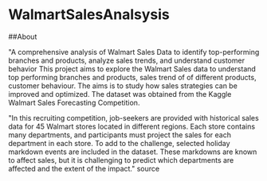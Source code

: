 # WalmartSalesAnalsysis

##About

"A comprehensive analysis of Walmart Sales Data to identify top-performing branches and products, analyze sales trends, and understand customer behavior
This project aims to explore the Walmart Sales data to understand top performing branches and products, sales trend of of different products, customer behaviour. The aims is to study how sales strategies can be improved and optimized. The dataset was obtained from the Kaggle Walmart Sales Forecasting Competition.

"In this recruiting competition, job-seekers are provided with historical sales data for 45 Walmart stores located in different regions. Each store contains many departments, and participants must project the sales for each department in each store. To add to the challenge, selected holiday markdown events are included in the dataset. These markdowns are known to affect sales, but it is challenging to predict which departments are affected and the extent of the impact." source
